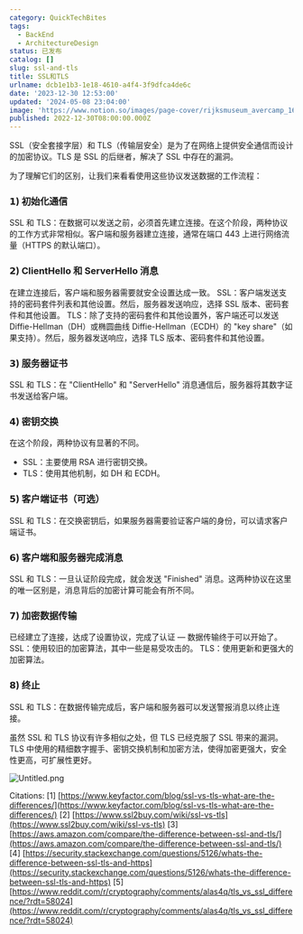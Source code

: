 ```yaml
---
category: QuickTechBites
tags:
  - BackEnd
  - ArchitectureDesign
status: 已发布
catalog: []
slug: ssl-and-tls
title: SSL和TLS
urlname: dcb1e1b3-1e18-4610-a4f4-3f9dfca4de6c
date: '2023-12-30 12:53:00'
updated: '2024-05-08 23:04:00'
image: 'https://www.notion.so/images/page-cover/rijksmuseum_avercamp_1620.jpg'
published: 2022-12-30T08:00:00.000Z
---
```


SSL（安全套接字层）和 TLS（传输层安全）是为了在网络上提供安全通信而设计的加密协议。TLS 是 SSL 的后继者，解决了 SSL 中存在的漏洞。


为了理解它们的区别，让我们来看看使用这些协议发送数据的工作流程：


### 𝟭) 初始化通信


SSL 和 TLS：在数据可以发送之前，必须首先建立连接。在这个阶段，两种协议的工作方式非常相似。客户端和服务器建立连接，通常在端口 443 上进行网络流量（HTTPS 的默认端口）。


### 𝟮) ClientHello 和 ServerHello 消息


在建立连接后，客户端和服务器需要就安全设置达成一致。
SSL：客户端发送支持的密码套件列表和其他设置。然后，服务器发送响应，选择 SSL 版本、密码套件和其他设置。
TLS：除了支持的密码套件和其他设置外，客户端还可以发送 Diffie-Hellman（DH）或椭圆曲线 Diffie-Hellman（ECDH）的 "key share"（如果支持）。然后，服务器发送响应，选择 TLS 版本、密码套件和其他设置。


### 𝟯) 服务器证书


SSL 和 TLS：在 "ClientHello" 和 "ServerHello" 消息通信后，服务器将其数字证书发送给客户端。


### 𝟰) 密钥交换


在这个阶段，两种协议有显著的不同。
- SSL：主要使用 RSA 进行密钥交换。
- TLS：使用其他机制，如 DH 和 ECDH。


### 𝟱) 客户端证书（可选）


SSL 和 TLS：在交换密钥后，如果服务器需要验证客户端的身份，可以请求客户端证书。


### 𝟲) 客户端和服务器完成消息


SSL 和 TLS：一旦认证阶段完成，就会发送 "Finished" 消息。这两种协议在这里的唯一区别是，消息背后的加密计算可能会有所不同。


### 𝟳) 加密数据传输


已经建立了连接，达成了设置协议，完成了认证 — 数据传输终于可以开始了。
SSL：使用较旧的加密算法，其中一些是易受攻击的。
TLS：使用更新和更强大的加密算法。


### 𝟴) 终止


SSL 和 TLS：在数据传输完成后，客户端和服务器可以发送警报消息以终止连接。


虽然 SSL 和 TLS 协议有许多相似之处，但 TLS 已经克服了 SSL 带来的漏洞。TLS 中使用的精细数字握手、密钥交换机制和加密方法，使得加密更强大，安全性更高，可扩展性更好。


![Untitled.png](https://prod-files-secure.s3.us-west-2.amazonaws.com/5d24fe63-e567-4804-86f9-9fdc62e13082/8ff987c5-7f31-4b50-83f5-c69ee7578c4a/Untitled.png?X-Amz-Algorithm=AWS4-HMAC-SHA256&X-Amz-Content-Sha256=UNSIGNED-PAYLOAD&X-Amz-Credential=ASIAZI2LB4667TABFBYS%2F20250226%2Fus-west-2%2Fs3%2Faws4_request&X-Amz-Date=20250226T053920Z&X-Amz-Expires=3600&X-Amz-Security-Token=IQoJb3JpZ2luX2VjEBkaCXVzLXdlc3QtMiJIMEYCIQCfUPW%2Fon21JbbrJcvrgs%2Bu79r4aYqQOVN7YDyyBcBAdAIhALNSqHYEYpfqcnMjDxzQ0z2XQxkP8YUxl89aL%2BpcT%2FdLKv8DCFEQABoMNjM3NDIzMTgzODA1Igwhtl4ilwF2%2BGS2jD8q3ANkfxG8HAvT28XwUi%2BL%2FYEPLrOrwL02KQzZat6I06liIkH%2BSY6FGeBks9UBBwvjP184kzTDIi9wEHvAoHiyz%2FKF8nb9z6qsxMaEgD1SBsN3i4Xb%2F%2FsS8wf1m4OHoVJyzIraRgwGhYW745AX7J%2FzTtuNQf8fFd%2BQ6ehqFy%2FmErtUA6k4b6AhKVxOhKxMQ7u2nH%2B0Yn%2FvCwcpTiQfF68k2McnFOrP8T%2B5sI01HKkfbadRSfpDTtwFa5FfJmGoksFLjWWzVzEU9sJ6va%2BuFpyBtq7WtyNnxh30hsQE1HX8j5wxlfye%2BOSMV9C1kF%2Fhje0rwFeXzHp6OoXjyDS7xt0CDJ7u8c3JLIOD6mdIe7SwJZgPNmeJcxSWGw6zcdXISpxhMMLOTGAovP417tc3D%2BNDNhTMCOdXdxr9rhhpGLXEhyuABnFC%2BVzHtP%2BQDiVpefIPgnXcg73mq9EUOjakiOvSesaeUTN2mQmSAK4i5LwgPHEKyJ8hJtiO4Q0oylrft%2FYxfLyrSqXdR7xeC2VW6v2z9LljVQ8hXGM5Zm8OrVvtzercL7jwQgHdHKEwj5Vm2MfAcsvMHGnFOemsGooA69dKCO6%2BnHBRbMbN8IXkbxorQfDZnJWe0AkHcZe1ldQTOzDBu%2Fm9BjqkAbGJouYsfcHDTz1lMyDxg4nffdwc3ehAQLDlrVOqeow90xNFsV%2BARkVazXEe73PZGRDvNsmzRMTX1rdq%2FfzomBlciVc7tR3uTDs7bOCexyzZYhmRR0xvLCqaIep7EGYIIWKGRqg%2BxWk2UhtnitmNUGSh4bWOyxoCcG%2FkCvpbsDWzjNC6%2BJOnXRkEQZKtg%2FXt39H8Fu84f%2FQOLq5HOXn5nxvhqb6u&X-Amz-Signature=3683990beaf216b9b95a4215772e01b57da6d878ab08e1d9cc4375a1acb1e4d7&X-Amz-SignedHeaders=host&x-id=GetObject)


Citations:
[1] [https://www.keyfactor.com/blog/ssl-vs-tls-what-are-the-differences/](https://www.keyfactor.com/blog/ssl-vs-tls-what-are-the-differences/)
[2] [https://www.ssl2buy.com/wiki/ssl-vs-tls](https://www.ssl2buy.com/wiki/ssl-vs-tls)
[3] [https://aws.amazon.com/compare/the-difference-between-ssl-and-tls/](https://aws.amazon.com/compare/the-difference-between-ssl-and-tls/)
[4] [https://security.stackexchange.com/questions/5126/whats-the-difference-between-ssl-tls-and-https](https://security.stackexchange.com/questions/5126/whats-the-difference-between-ssl-tls-and-https)
[5] [https://www.reddit.com/r/cryptography/comments/alas4q/tls_vs_ssl_difference/?rdt=58024](https://www.reddit.com/r/cryptography/comments/alas4q/tls_vs_ssl_difference/?rdt=58024)

